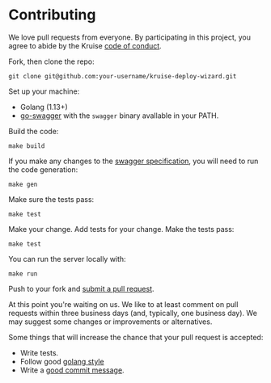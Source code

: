 # Contributing

We love pull requests from everyone. By participating in this project, you
agree to abide by the Kruise [code of conduct].

[code of conduct]: https://github.com/cncf/foundation/blob/master/code-of-conduct.md

Fork, then clone the repo:

    git clone git@github.com:your-username/kruise-deploy-wizard.git

Set up your machine:

* Golang (1.13+)
* [go-swagger](https://github.com/go-swagger/go-swagger) with the `swagger`
  binary avallable in your PATH.

Build the code:

```
make build
```

If you make any changes to the [swagger specification](./swagger.yaml), you
will need to run the code generation:

```
make gen
```

Make sure the tests pass:

```
make test
```

Make your change. Add tests for your change. Make the tests pass:

```
make test
```

You can run the server locally with:

```
make run
```

Push to your fork and [submit a pull request][pr].

[pr]: https://github.com/kruise-deploy-wizard/compare/

At this point you're waiting on us. We like to at least comment on pull requests
within three business days (and, typically, one business day). We may suggest
some changes or improvements or alternatives.

Some things that will increase the chance that your pull request is accepted:

* Write tests.
* Follow good [golang style][style]
* Write a [good commit message][commit].

[style]: https://golang.org/doc/effective_go.html
[commit]: https://github.com/erlang/otp/wiki/writing-good-commit-messages

